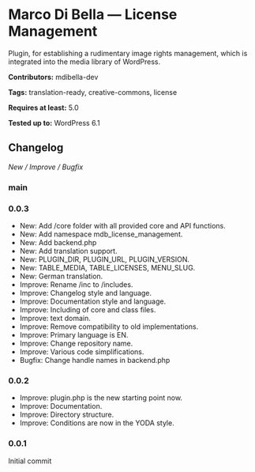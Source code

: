 # Marco Di Bella &mdash; License Management
Plugin, for establishing a rudimentary image rights management, which is integrated into the media library of WordPress.

__Contributors:__ mdibella-dev

__Tags:__  translation-ready, creative-commons, license

__Requires at least:__ 5.0

__Tested up to:__ WordPress 6.1


## Changelog
*New / Improve / Bugfix*


### main


### 0.0.3
* New: Add /core folder with all provided core and API functions.
* New: Add namespace mdb_license_management.
* New: Add backend.php
* New: Add translation support.
* New: PLUGIN_DIR, PLUGIN_URL, PLUGIN_VERSION.
* New: TABLE_MEDIA, TABLE_LICENSES, MENU_SLUG.
* New: German translation.
* Improve: Rename /inc to /includes.
* Improve: Changelog style and language.
* Improve: Documentation style and language.
* Improve: Including of core and class files.
* Improve: text domain.
* Improve: Remove compatibility to old implementations.
* Improve: Primary language is EN.
* Improve: Change repository name.
* Improve: Various code simplifications.
* Bugfix: Change handle names in backend.php


### 0.0.2
* Improve: plugin.php is the new starting point now.
* Improve: Documentation.
* Improve: Directory structure.
* Improve: Conditions are now in the YODA style.


### 0.0.1
Initial commit
